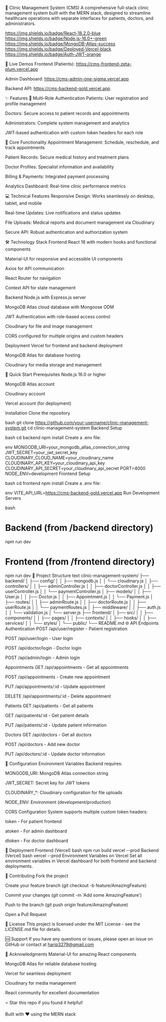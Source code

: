 🏥 Clinic Management System (CMS)
A comprehensive full-stack clinic management system built with the MERN stack, designed to streamline healthcare operations with separate interfaces for patients, doctors, and administrators.

https://img.shields.io/badge/React-18.2.0-blue
https://img.shields.io/badge/Node.js-16.0+-green
https://img.shields.io/badge/MongoDB-Atlas-success
https://img.shields.io/badge/Deployed-Vercel-black
https://img.shields.io/badge/Auth-JWT-orange

🌟 Live Demos
Frontend (Patients): https://cms-frontend-zeta-plum.vercel.app

Admin Dashboard: https://cms-admin-one-sigma.vercel.app

Backend API: https://cms-backend-gold.vercel.app

✨ Features
👥 Multi-Role Authentication
Patients: User registration and profile management

Doctors: Secure access to patient records and appointments

Administrators: Complete system management and analytics

JWT-based authentication with custom token headers for each role

🏥 Core Functionality
Appointment Management: Schedule, reschedule, and track appointments

Patient Records: Secure medical history and treatment plans

Doctor Profiles: Specialist information and availability

Billing & Payments: Integrated payment processing

Analytics Dashboard: Real-time clinic performance metrics

💻 Technical Features
Responsive Design: Works seamlessly on desktop, tablet, and mobile

Real-time Updates: Live notifications and status updates

File Uploads: Medical reports and document management via Cloudinary

Secure API: Robust authentication and authorization system

🛠️ Technology Stack
Frontend
React 18 with modern hooks and functional components

Material-UI for responsive and accessible UI components

Axios for API communication

React Router for navigation

Context API for state management

Backend
Node.js with Express.js server

MongoDB Atlas cloud database with Mongoose ODM

JWT Authentication with role-based access control

Cloudinary for file and image management

CORS configured for multiple origins and custom headers

Deployment
Vercel for frontend and backend deployment

MongoDB Atlas for database hosting

Cloudinary for media storage and management

🚀 Quick Start
Prerequisites
Node.js 16.0 or higher

MongoDB Atlas account

Cloudinary account

Vercel account (for deployment)

Installation
Clone the repository

bash
git clone https://github.com/your-username/clinic-management-system.git
cd clinic-management-system
Backend Setup

bash
cd backend
npm install
Create a .env file:

env
MONGODB_URI=your_mongodb_atlas_connection_string
JWT_SECRET=your_jwt_secret_key
CLOUDINARY_CLOUD_NAME=your_cloudinary_name
CLOUDINARY_API_KEY=your_cloudinary_api_key
CLOUDINARY_API_SECRET=your_cloudinary_api_secret
PORT=4000
NODE_ENV=development
Frontend Setup

bash
cd frontend
npm install
Create a .env file:

env
VITE_API_URL=https://cms-backend-gold.vercel.app
Run Development Servers

bash
# Backend (from /backend directory)
npm run dev

# Frontend (from /frontend directory)  
npm run dev
📁 Project Structure
text
clinic-management-system/
├── backend/
│   ├── config/
│   │   ├── mongodb.js
│   │   └── cloudinary.js
│   ├── controllers/
│   │   ├── adminController.js
│   │   ├── doctorController.js
│   │   ├── userController.js
│   │   └── paymentController.js
│   ├── models/
│   │   ├── User.js
│   │   ├── Doctor.js
│   │   ├── Appointment.js
│   │   └── Payment.js
│   ├── routes/
│   │   ├── adminRoute.js
│   │   ├── doctorRoute.js
│   │   ├── userRoute.js
│   │   └── paymentRoutes.js
│   ├── middleware/
│   │   ├── auth.js
│   │   └── validation.js
│   └── server.js
├── frontend/
│   ├── src/
│   │   ├── components/
│   │   ├── pages/
│   │   ├── contexts/
│   │   ├── hooks/
│   │   ├── services/
│   │   └── styles/
│   └── public/
└── README.md
🌐 API Endpoints
Authentication
POST /api/user/register - Patient registration

POST /api/user/login - User login

POST /api/doctor/login - Doctor login

POST /api/admin/login - Admin login

Appointments
GET /api/appointments - Get all appointments

POST /api/appointments - Create new appointment

PUT /api/appointments/:id - Update appointment

DELETE /api/appointments/:id - Delete appointment

Patients
GET /api/patients - Get all patients

GET /api/patients/:id - Get patient details

PUT /api/patients/:id - Update patient information

Doctors
GET /api/doctors - Get all doctors

POST /api/doctors - Add new doctor

PUT /api/doctors/:id - Update doctor information

🔧 Configuration
Environment Variables
Backend requires:

MONGODB_URI: MongoDB Atlas connection string

JWT_SECRET: Secret key for JWT tokens

CLOUDINARY_*: Cloudinary configuration for file uploads

NODE_ENV: Environment (development/production)

CORS Configuration
System supports multiple custom token headers:

token - For patient frontend

atoken - For admin dashboard

dtoken - For doctor dashboard

🚀 Deployment
Frontend (Vercel)
bash
npm run build
vercel --prod
Backend (Vercel)
bash
vercel --prod
Environment Variables on Vercel
Set all environment variables in Vercel dashboard for both frontend and backend deployments.

🤝 Contributing
Fork the project

Create your feature branch (git checkout -b feature/AmazingFeature)

Commit your changes (git commit -m 'Add some AmazingFeature')

Push to the branch (git push origin feature/AmazingFeature)

Open a Pull Request

📄 License
This project is licensed under the MIT License - see the LICENSE.md file for details.

🆘 Support
If you have any questions or issues, please open an issue on GitHub or contact at harip3279@gmail.com

🙏 Acknowledgments
Material-UI for amazing React components

MongoDB Atlas for reliable database hosting

Vercel for seamless deployment

Cloudinary for media management

React community for excellent documentation

⭐ Star this repo if you found it helpful!

Built with ❤️ using the MERN stack

